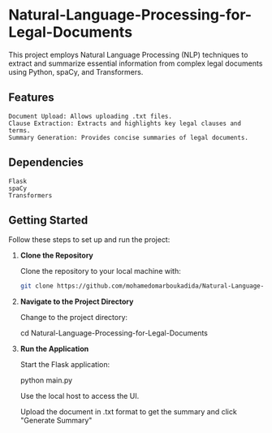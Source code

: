 # Natural-Language-Processing-for-Legal-Documents

This project employs Natural Language Processing (NLP) techniques to extract and summarize essential information from complex legal documents using Python, spaCy, and Transformers.

## Features

    Document Upload: Allows uploading .txt files.
    Clause Extraction: Extracts and highlights key legal clauses and terms.
    Summary Generation: Provides concise summaries of legal documents.

## Dependencies

    Flask
    spaCy
    Transformers


## Getting Started

Follow these steps to set up and run the project:

1. **Clone the Repository**

   Clone the repository to your local machine with:
   ```bash
   git clone https://github.com/mohamedomarboukadida/Natural-Language-Processing-for-Legal-Documents.git

2. **Navigate to the Project Directory**

   Change to the project directory:

   cd Natural-Language-Processing-for-Legal-Documents


3. **Run the Application**

    Start the Flask application:

    python main.py

    Use the local host to access the UI.

    Upload the document in .txt format to get the summary and click "Generate Summary" 
